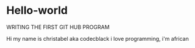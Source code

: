 # Hello-world
WRITING THE FIRST GIT HUB PROGRAM

Hi my name is christabel aka codecblack i love programming, i'm african
